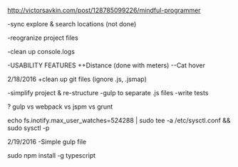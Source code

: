 http://victorsavkin.com/post/128785099226/mindful-programmer

-sync explore & search locations (not done)


-reogranize project files


-clean up console.logs

-USABILITY FEATURES
++Distance (done with meters)
--Cat hover

2/18/2016
+clean up git files (ignore .js, .jsmap)

-simplify project & re-structure
-gulp to separate .js files
-write tests

? gulp vs webpack vs jspm vs grunt


echo fs.inotify.max_user_watches=524288 | sudo tee -a /etc/sysctl.conf && sudo sysctl -p

2/19/2016
-Simple gulp file

sudo npm install -g typescript 